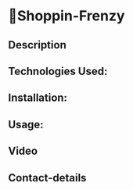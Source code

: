 # 🛒Shoppin-Frenzy

## Description

## Technologies Used:

## Installation:

## Usage:

## Video

## Contact-details
